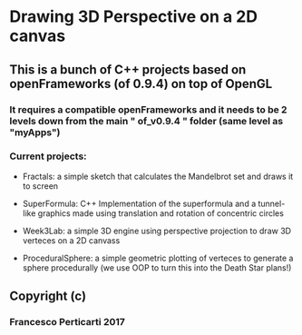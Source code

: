 Drawing 3D Perspective on a 2D canvas
=====================


## This is a bunch of C++ projects based on openFrameworks (of 0.9.4) on top of OpenGL

### It requires a compatible openFrameworks and it needs to be 2 levels down from the main " of_v0.9.4 " folder (same level as "myApps")


### Current projects:

- Fractals:
a simple sketch that calculates the Mandelbrot set and draws it to screen

- SuperFormula:
C++ Implementation of the superformula and a tunnel-like graphics made using translation and rotation of concentric circles

- Week3Lab:
a simple 3D engine using perspective projection to draw 3D verteces on a 2D canvass

- ProceduralSphere:
a simple geometric plotting of verteces to generate a sphere procedurally (we use OOP to turn this into the Death Star plans!)





## Copyright (c)
### Francesco Perticarti 2017
